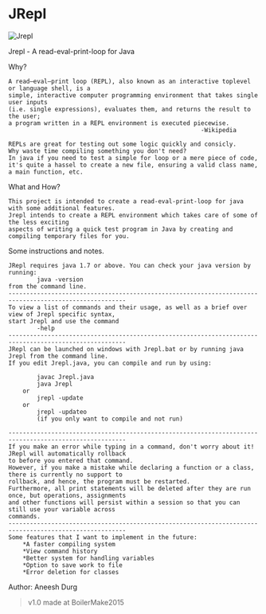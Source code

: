# JRepl
![Jrepl](http://i.imgur.com/u7l4q2G.png "Jrepl")

Jrepl - A read-eval-print-loop for Java 

Why?

	A read–eval–print loop (REPL), also known as an interactive toplevel or language shell, is a 
	simple, interactive computer programming environment that takes single user inputs 
	(i.e. single expressions), evaluates them, and returns the result to the user; 
	a program written in a REPL environment is executed piecewise. 
														  -Wikipedia

	REPLs are great for testing out some logic quickly and consicly. 
	Why waste time compiling something you don't need?
	In java if you need to test a simple for loop or a mere piece of code, 
	it's quite a hassel to create a new file, ensuring a valid class name, a main function, etc. 
	
What and How?

	This project is intended to create a read-eval-print-loop for java with some additional features.
	Jrepl intends to create a REPL environment which takes care of some of the less exciting 
	aspects of writing a quick test program in Java by creating and compiling temporary files for you.
	
Some instructions and notes.
	
	JRepl requires java 1.7 or above. You can check your java version by running:
			java -version
	from the command line.
	-------------------------------------------------------------------------------------------------------
	To view a list of commands and their usage, as well as a brief over view of Jrepl specific syntax, 
	start Jrepl and use the command 
			-help		
	-------------------------------------------------------------------------------------------------------	
	JRepl can be launched on windows with Jrepl.bat or by running java Jrepl from the command line.
	If you edit Jrepl.java, you can compile and run by using:

			javac Jrepl.java
			java Jrepl
		or
			jrepl -update
		or 
			jrepl -updateo
			(if you only want to compile and not run)
		
	-------------------------------------------------------------------------------------------------------
	If you make an error while typing in a command, don't worry about it! JRepl will automatically rollback 
	to before you entered that command.
	However, if you make a mistake while declaring a function or a class, there is currently no support to
	rollback, and hence, the program must be restarted.
	Furthermore, all print statements will be deleted after they are run once, but operations, assignments
	and other functions will persist within a session so that you can still use your variable across 
	commands.
	-------------------------------------------------------------------------------------------------------
	Some features that I want to implement in the future:
		*A faster compiling system
		*View command history
		*Better system for handling variables
		*Option to save work to file
		*Error deletion for classes
Author: Aneesh Durg
	
>v1.0 made at BoilerMake2015

